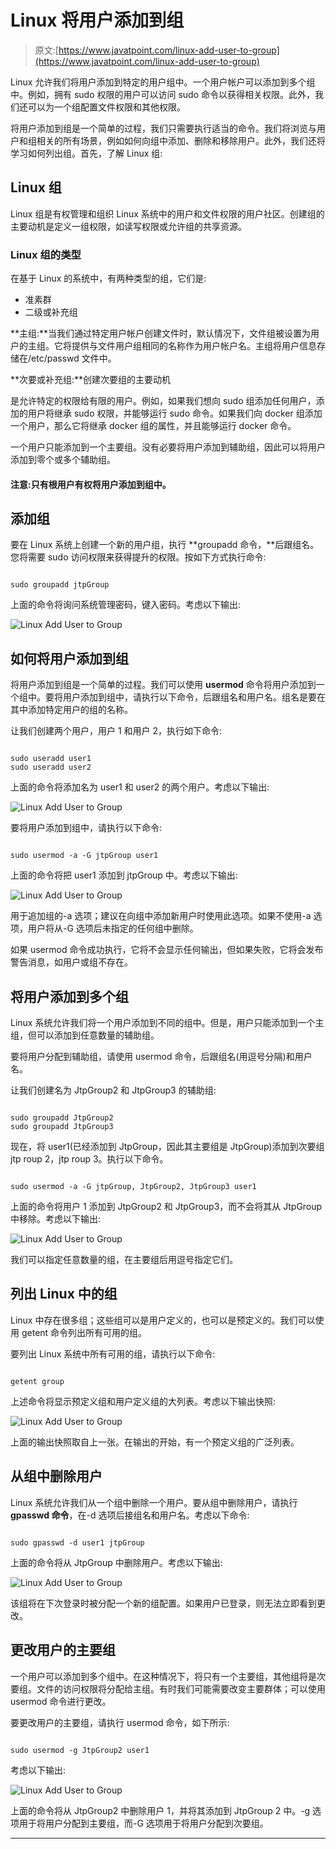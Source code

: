 # Linux 将用户添加到组

> 原文:[https://www.javatpoint.com/linux-add-user-to-group](https://www.javatpoint.com/linux-add-user-to-group)

Linux 允许我们将用户添加到特定的用户组中。一个用户帐户可以添加到多个组中。例如，拥有 sudo 权限的用户可以访问 sudo 命令以获得相关权限。此外，我们还可以为一个组配置文件权限和其他权限。

将用户添加到组是一个简单的过程，我们只需要执行适当的命令。我们将浏览与用户和组相关的所有场景，例如如何向组中添加、删除和移除用户。此外，我们还将学习如何列出组。首先，了解 Linux 组:

## Linux 组

Linux 组是有权管理和组织 Linux 系统中的用户和文件权限的用户社区。创建组的主要动机是定义一组权限，如读写权限或允许组的共享资源。

### Linux 组的类型

在基于 Linux 的系统中，有两种类型的组，它们是:

*   准素群
*   二级或补充组

**主组:**当我们通过特定用户帐户创建文件时，默认情况下，文件组被设置为用户的主组。它将提供与文件用户组相同的名称作为用户帐户名。主组将用户信息存储在/etc/passwd 文件中。

**次要或补充组:**创建次要组的主要动机

是允许特定的权限给有限的用户。例如，如果我们想向 sudo 组添加任何用户，添加的用户将继承 sudo 权限，并能够运行 sudo 命令。如果我们向 docker 组添加一个用户，那么它将继承 docker 组的属性，并且能够运行 docker 命令。

一个用户只能添加到一个主要组。没有必要将用户添加到辅助组，因此可以将用户添加到零个或多个辅助组。

#### 注意:只有根用户有权将用户添加到组中。

## 添加组

要在 Linux 系统上创建一个新的用户组，执行 **groupadd 命令，**后跟组名。您将需要 sudo 访问权限来获得提升的权限。按如下方式执行命令:

```

sudo groupadd jtpGroup

```

上面的命令将询问系统管理密码，键入密码。考虑以下输出:

![Linux Add User to Group](../Images/c2520c0183b70a73ec6ef5d6ee8dc9da.png)

## 如何将用户添加到组

将用户添加到组是一个简单的过程。我们可以使用 **usermod** 命令将用户添加到一个组中。要将用户添加到组中，请执行以下命令，后跟组名和用户名。组名是要在其中添加特定用户的组的名称。

让我们创建两个用户，用户 1 和用户 2，执行如下命令:

```

sudo useradd user1
sudo useradd user2

```

上面的命令将添加名为 user1 和 user2 的两个用户。考虑以下输出:

![Linux Add User to Group](../Images/f854a8a739b549c7e64f057697d20c2c.png)

要将用户添加到组中，请执行以下命令:

```

sudo usermod -a -G jtpGroup user1

```

上面的命令将把 user1 添加到 jtpGroup 中。考虑以下输出:

![Linux Add User to Group](../Images/9f1d7082072a3845510af81786bb2afb.png)

用于追加组的-a 选项；建议在向组中添加新用户时使用此选项。如果不使用-a 选项，用户将从-G 选项后未指定的任何组中删除。

如果 usermod 命令成功执行，它将不会显示任何输出，但如果失败，它将会发布警告消息，如用户或组不存在。

## 将用户添加到多个组

Linux 系统允许我们将一个用户添加到不同的组中。但是，用户只能添加到一个主组，但可以添加到任意数量的辅助组。

要将用户分配到辅助组，请使用 usermod 命令，后跟组名(用逗号分隔)和用户名。

让我们创建名为 JtpGroup2 和 JtpGroup3 的辅助组:

```

sudo groupadd JtpGroup2
sudo groupadd JtpGroup3

```

现在，将 user1(已经添加到 JtpGroup，因此其主要组是 JtpGroup)添加到次要组 jtp roup 2，jtp roup 3。执行以下命令。

```

sudo usermod -a -G jtpGroup, JtpGroup2, JtpGroup3 user1

```

上面的命令将用户 1 添加到 JtpGroup2 和 JtpGroup3，而不会将其从 JtpGroup 中移除。考虑以下输出:

![Linux Add User to Group](../Images/c8fea82091da621428ca91a38b9c4270.png)

我们可以指定任意数量的组，在主要组后用逗号指定它们。

## 列出 Linux 中的组

Linux 中存在很多组；这些组可以是用户定义的，也可以是预定义的。我们可以使用 getent 命令列出所有可用的组。

要列出 Linux 系统中所有可用的组，请执行以下命令:

```

getent group

```

上述命令将显示预定义组和用户定义组的大列表。考虑以下输出快照:

![Linux Add User to Group](../Images/2ee3f5be59e49d1227626f29e35b21c7.png)

上面的输出快照取自上一张。在输出的开始，有一个预定义组的广泛列表。

## 从组中删除用户

Linux 系统允许我们从一个组中删除一个用户。要从组中删除用户，请执行 **gpasswd 命令**，在-d 选项后接组名和用户名。考虑以下命令:

```

sudo gpasswd -d user1 jtpGroup

```

上面的命令将从 JtpGroup 中删除用户。考虑以下输出:

![Linux Add User to Group](../Images/a45992042be91f59dd86fdb007968a33.png)

该组将在下次登录时被分配一个新的组配置。如果用户已登录，则无法立即看到更改。

## 更改用户的主要组

一个用户可以添加到多个组中。在这种情况下，将只有一个主要组，其他组将是次要组。文件的访问权限将分配给主组。有时我们可能需要改变主要群体；可以使用 usermod 命令进行更改。

要更改用户的主要组，请执行 usermod 命令，如下所示:

```

sudo usermod -g JtpGroup2 user1

```

考虑以下输出:

![Linux Add User to Group](../Images/3cdc3255aaf1fca98698d6d979ab50a7.png)

上面的命令将从 JtpGroup2 中删除用户 1，并将其添加到 JtpGroup 2 中。-g 选项用于将用户分配到主要组，而-G 选项用于将用户分配到次要组。

* * *